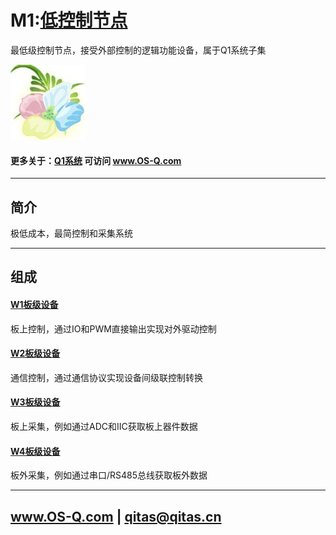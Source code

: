 ﻿# M1:[低控制节点](https://github.com/OS-Q/M1) 

最低级控制节点，接受外部控制的逻辑功能设备，属于Q1系统子集

[![sites](OS-Q/OS-Q.png)](http://www.OS-Q.com)

#### 更多关于：[Q1系统](https://github.com/OS-Q/Q1) 可访问 www.OS-Q.com

---

## 简介

极低成本，最简控制和采集系统

---

## 组成

#### [W1板级设备](https://github.com/OS-Q/W1)

板上控制，通过IO和PWM直接输出实现对外驱动控制

#### [W2板级设备](https://github.com/OS-Q/W2)

通信控制，通过通信协议实现设备间级联控制转换

#### [W3板级设备](https://github.com/OS-Q/W3)

板上采集，例如通过ADC和IIC获取板上器件数据

#### [W4板级设备](https://github.com/OS-Q/W4)

板外采集，例如通过串口/RS485总线获取板外数据

---

##  www.OS-Q.com   |   qitas@qitas.cn

